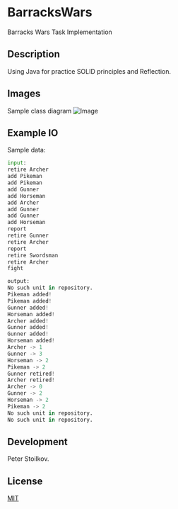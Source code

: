 # BarracksWars
Barracks Wars Task Implementation

## Description

Using Java for practice SOLID principles and Reflection.

## Images
Sample class diagram
![Image](https://i.ibb.co/zSvy9Yt/barracks-wars.png)

## Example IO
Sample data:
```python
input:
retire Archer
add Pikeman
add Pikeman
add Gunner
add Horseman
add Archer
add Gunner
add Gunner
add Horseman
report
retire Gunner
retire Archer
report
retire Swordsman
retire Archer
fight

output:
No such unit in repository.
Pikeman added!
Pikeman added!
Gunner added!
Horseman added!
Archer added!
Gunner added!
Gunner added!
Horseman added!
Archer -> 1
Gunner -> 3
Horseman -> 2
Pikeman -> 2
Gunner retired!
Archer retired!
Archer -> 0
Gunner -> 2
Horseman -> 2
Pikeman -> 2
No such unit in repository.
No such unit in repository.

```

## Development

Peter Stoilkov.

## License

[MIT](https://choosealicense.com/licenses/mit/)
